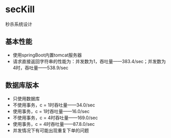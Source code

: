 # secKill
秒杀系统设计

## 基本性能
- 使用springBoot内置tomcat服务器
- 请求直接返回字符串的性能为：并发数为1，吞吐量——383.4/sec；并发数为4时，吞吐量——538.9/sec

## 数据库版本
- 只使用数据库
- 不使用事务，c = 1时吞吐量——34.0/sec
- 使用事务，c = 1时吞吐量——16.0/sec
- 不使用事务，c = 4时吞吐量——169.0/sec
- 使用事务，c = 4时吞吐量——87.8.0/sec
- 并发情况下有可能出现重复下单的问题